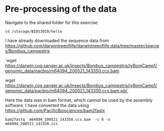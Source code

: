 # Pre-processing of the data 

Navigate to the shared folder for this exercise: 

`cd /storage/BIOS3010/helle `

I have already downloaded the sequence data from https://github.com/darwintreeoflife/darwintreeoflife.data/tree/master/species/Bombus_campestris 

`wget https://darwin.cog.sanger.ac.uk/insects/Bombus_campestris/iyBomCamp1/genomic_data/pacbio/m64094_200521_143350.ccs.bam

wget https://darwin.cog.sanger.ac.uk/insects/Bombus_campestris/iyBomCamp1/genomic_data/pacbio/m64094_200521_143350.ccs.bam.pbi`

Here the data was in bam format, which cannot be used by the assembly software. I have converted the data using  https://github.com/PacificBiosciences/bam2fastx 

`bam2fastq  m64094_200521_143350.ccs.bam  -c 6 -o m64094_200521_143350.ccs`
